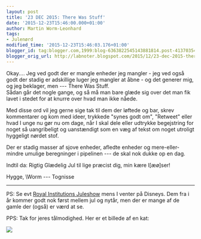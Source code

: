 ```yaml
---
layout: post
title: '23 DEC 2015: There Was Stuff'
date: '2015-12-23T15:46:00.000+01:00'
author: Martin Worm-Leonhard
tags:
- Julenørd
modified_time: '2015-12-23T15:46:03.176+01:00'
blogger_id: tag:blogger.com,1999:blog-6363822545143881814.post-4137035446485228407
blogger_orig_url: http://labnoter.blogspot.com/2015/12/23-dec-2015-there-was-stuff.html
---
```


Okay.... Jeg ved godt der er mangle enheder jeg mangler - jeg ved også
godt der stadig er adskillige luger jeg mangler at åbne - og det generer
mig, og jeg beklager, men --- There Was Stuff.  
Sådan går det nogle gange, og så må man bare glæde sig over det man fik
lavet i stedet for at knurre over hvad man ikke nåede.

Med disse ord vil jeg gerne sige tak til dem der løftede og bar, skrev
kommentarer og kom med ideer, trykkede "synes godt om", "Retweet" eller
hvad I unge nu gør nu om dage, når I skal dele eller udtrykke
begejstring for noget så uangribeligt og uanstændigt som en væg af tekst
om noget utroligt hyggeligt nørdet stof.

Der er stadig masser af sjove enheder, afledte enheder og
mere-eller-mindre umulige beregninger i pipelinen --- de skal nok dukke op
en dag.

Indtil da: Rigtig Glædelig Jul til lige præcist dig, min kære
l\[æø\]ser!

Hygge,
\Worm --- Tognisse

-----------------------------

PS: Se evt [Royal Institutions
Juleshow](http://richannel.org/christmas-lectures) mens I venter på
Disneys. Dem fra i år kommer godt nok først mellem jul og nytår, men
der er mange af de gamle der (også) er værd at se.

PPS: Tak for jeres tålmodighed. Her er et billede af en kat:

[![]({{site.url}}/images/-XI-E83CfCXE/VnqzOdoD44I/AAAAAAAADXY/C96Kij4FpD8/s320/2015-08-04%2B20.07.47.jpg)]({{site.url}}/images/-XI-E83CfCXE/VnqzOdoD44I/AAAAAAAADXY/C96Kij4FpD8/s1600/2015-08-04%2B20.07.47.jpg)

